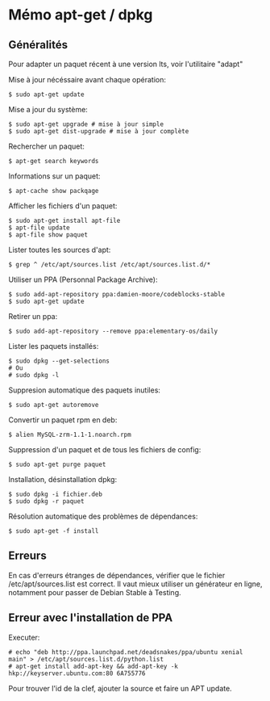 # Mémo apt-get / dpkg

## Généralités

Pour adapter un paquet récent à une version lts, voir l'utilitaire "adapt"

Mise à jour nécéssaire avant chaque opération:
    
    $ sudo apt-get update

Mise a jour du système:
    
    $ sudo apt-get upgrade # mise à jour simple
    $ sudo apt-get dist-upgrade # mise à jour complète

Rechercher un paquet:
    
    $ apt-get search keywords

Informations sur un paquet:
    
    $ apt-cache show packqage

Afficher les fichiers d'un paquet:

    $ sudo apt-get install apt-file
    $ apt-file update
    $ apt-file show paquet

Lister toutes les sources d'apt:

    $ grep ^ /etc/apt/sources.list /etc/apt/sources.list.d/*

Utiliser un PPA (Personnal Package Archive):
    
    $ sudo add-apt-repository ppa:damien-moore/codeblocks-stable 
    $ sudo apt-get update

Retirer un ppa:
    
    $ sudo add-apt-repository --remove ppa:elementary-os/daily

Lister les paquets installés:
    
    $ sudo dpkg --get-selections
    # Ou
    # sudo dpkg -l

Suppresion automatique des paquets inutiles:
    
    $ sudo apt-get autoremove

Convertir un paquet rpm en deb:
    
    $ alien MySQL-zrm-1.1-1.noarch.rpm

Suppression d'un paquet et de tous les fichiers de config:
    
    $ sudo apt-get purge paquet

Installation, désinstallation dpkg:

    $ sudo dpkg -i fichier.deb
    $ sudo dpkg -r paquet

Résolution automatique des problèmes de dépendances:

    $ sudo apt-get -f install

## Erreurs

En cas d'erreurs étranges de dépendances, vérifier que le fichier /etc/apt/sources.list est correct.
Il vaut mieux utiliser un générateur en ligne, notamment pour passer de Debian Stable à Testing.


## Erreur avec l'installation de PPA

Executer:

	# echo "deb http://ppa.launchpad.net/deadsnakes/ppa/ubuntu xenial main" > /etc/apt/sources.list.d/python.list
	# apt-get install add-apt-key && add-apt-key -k hkp://keyserver.ubuntu.com:80 6A755776

Pour trouver l'id de la clef, ajouter la source et faire un APT update.
